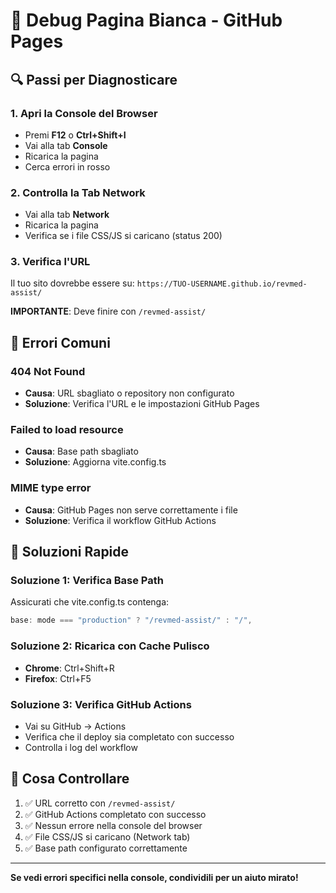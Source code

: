 # 🐛 Debug Pagina Bianca - GitHub Pages

## 🔍 **Passi per Diagnosticare**

### 1. **Apri la Console del Browser**
- Premi **F12** o **Ctrl+Shift+I**
- Vai alla tab **Console**
- Ricarica la pagina
- Cerca errori in rosso

### 2. **Controlla la Tab Network**
- Vai alla tab **Network**
- Ricarica la pagina
- Verifica se i file CSS/JS si caricano (status 200)

### 3. **Verifica l'URL**
Il tuo sito dovrebbe essere su:
`https://TUO-USERNAME.github.io/revmed-assist/`

**IMPORTANTE**: Deve finire con `/revmed-assist/`

## 🚨 **Errori Comuni**

### **404 Not Found**
- **Causa**: URL sbagliato o repository non configurato
- **Soluzione**: Verifica l'URL e le impostazioni GitHub Pages

### **Failed to load resource**
- **Causa**: Base path sbagliato
- **Soluzione**: Aggiorna vite.config.ts

### **MIME type error**
- **Causa**: GitHub Pages non serve correttamente i file
- **Soluzione**: Verifica il workflow GitHub Actions

## 🔧 **Soluzioni Rapide**

### **Soluzione 1: Verifica Base Path**
Assicurati che vite.config.ts contenga:
```typescript
base: mode === "production" ? "/revmed-assist/" : "/",
```

### **Soluzione 2: Ricarica con Cache Pulisco**
- **Chrome**: Ctrl+Shift+R
- **Firefox**: Ctrl+F5

### **Soluzione 3: Verifica GitHub Actions**
- Vai su GitHub → Actions
- Verifica che il deploy sia completato con successo
- Controlla i log del workflow

## 📝 **Cosa Controllare**

1. ✅ URL corretto con `/revmed-assist/`
2. ✅ GitHub Actions completato con successo
3. ✅ Nessun errore nella console del browser
4. ✅ File CSS/JS si caricano (Network tab)
5. ✅ Base path configurato correttamente

---

**Se vedi errori specifici nella console, condividili per un aiuto mirato!**
